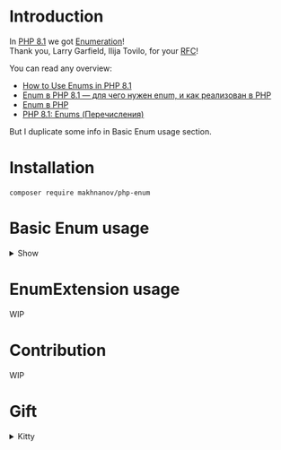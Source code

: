 # Introduction
In [PHP 8.1](https://www.php.net/releases/8.1/en.php) we got [Enumeration](https://www.php.net/manual/en/language.enumerations.php)! \
Thank you, Larry Garfield, Ilija Tovilo, for your [RFC](https://wiki.php.net/rfc/enumerations)!

You can read any overview:
- [How to Use Enums in PHP 8.1](https://www.cloudsavvyit.com/14076/how-to-use-enums-in-php-8-1/)
- [Enum в PHP 8.1 — для чего нужен enum, и как реализован в PHP](https://habr.com/ru/post/541246/)
- [Enum в PHP](https://habr.com/ru/post/314114/)
- [PHP 8.1: Enums (Перечисления)](https://sergeymukhin.com/blog/php-81-enums-perecisleniya)

But I duplicate some info in Basic Enum usage section.
# Installation
```shell
composer require makhnanov/php-enum
```

# Basic Enum usage
<details>
<summary>Show</summary>

[basic.php](https://github.com/makhnanov/php-enum/blob/main/Example/basic.php)

[![Basic][1]][1]

[1]: https://github.com/makhnanov/php-enum/blob/main/Example/basic1.png?raw=true


[![Basic2][2]][2]

[2]: https://github.com/makhnanov/php-enum/blob/main/Example/basic2.png?raw=true

</details>

# EnumExtension usage
WIP

# Contribution
WIP

# Gift
<details>
<summary>Kitty</summary>

[![Present][1]][1]

[1]: https://i.stack.imgur.com/AKtls.jpg

</details>